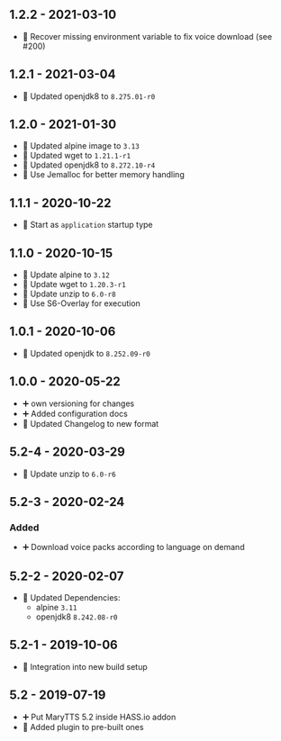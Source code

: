 ## 1.2.2 - 2021-03-10

* 🐛 Recover missing environment variable to fix voice download (see #200)


## 1.2.1 - 2021-03-04

* 🔼 Updated openjdk8 to `8.275.01-r0`


## 1.2.0 - 2021-01-30

* 🔼 Updated alpine image to `3.13`
* 🔼 Updated wget to `1.21.1-r1`
* 🔼 Updated openjdk8 to `8.272.10-r4`
* 🔨 Use Jemalloc for better memory handling


## 1.1.1 - 2020-10-22

* 🔨 Start as `application` startup type


## 1.1.0 - 2020-10-15

* 🔼 Update alpine to `3.12`
* 🔼 Update wget to `1.20.3-r1`
* 🔼 Update unzip to `6.0-r8`
* 🔨 Use S6-Overlay for execution


## 1.0.1 - 2020-10-06

* 🔼 Updated openjdk to `8.252.09-r0`


## 1.0.0 - 2020-05-22

* ➕ own versioning for changes
* ➕ Added configuration docs
* 🔨 Updated Changelog to new format

## 5.2-4 - 2020-03-29

* 🔼 Update unzip to `6.0-r6`


## 5.2-3 - 2020-02-24

### Added

* ➕ Download voice packs according to language on demand


## 5.2-2 - 2020-02-07

* 🔼 Updated Dependencies:
  * alpine `3.11`
  * openjdk8 `8.242.08-r0`


## 5.2-1 - 2019-10-06

* 🔨 Integration into new build setup


## 5.2 - 2019-07-19

* ➕ Put MaryTTS 5.2 inside HASS.io addon
* 🔨 Added plugin to pre-built ones
